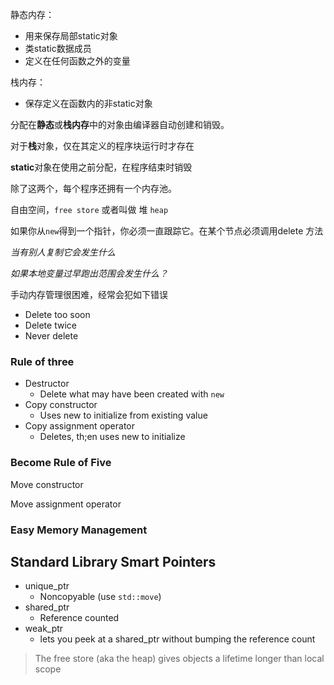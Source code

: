 静态内存：

* 用来保存局部static对象
* 类static数据成员
* 定义在任何函数之外的变量

栈内存：

* 保存定义在函数内的非static对象



分配在**静态**或**栈内存**中的对象由编译器自动创建和销毁。

对于**栈**对象，仅在其定义的程序块运行时才存在

**static**对象在使用之前分配，在程序结束时销毁



除了这两个，每个程序还拥有一个内存池。

自由空间，`free store` 或者叫做 堆 `heap`



如果你从`new`得到一个指针，你必须一直跟踪它。在某个节点必须调用delete 方法

*当有别人复制它会发生什么*

*如果本地变量过早跑出范围会发生什么？*

手动内存管理很困难，经常会犯如下错误

- Delete too soon
- Delete twice
- Never delete



### Rule of three

* Destructor
  * Delete what may have been created with `new`
* Copy constructor
  * Uses new to initialize from existing value
* Copy assignment operator
  * Deletes, th;en uses new to initialize



### Become Rule of Five

Move constructor

Move assignment operator



### Easy Memory Management



## Standard Library Smart Pointers

* unique_ptr
  * Noncopyable (use `std::move`)
* shared_ptr
  * Reference counted
* weak_ptr
  * lets you peek at a shared_ptr without bumping the reference count



> The free store (aka the heap) gives objects a lifetime longer than local scope

